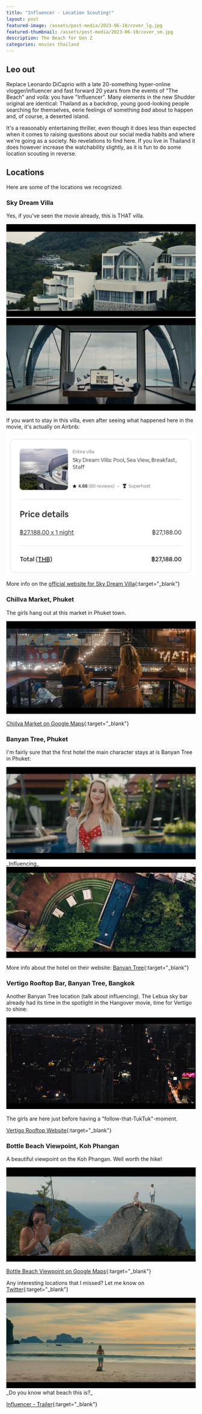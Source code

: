 ```yaml
---
title: "Influencer - Location Scouting!"
layout: post
featured-image: /assets/post-media/2023-06-10/cover_lg.jpg
featured-thumbnail: /assets/post-media/2023-06-10/cover_sm.jpg
description: The Beach for Gen Z
categories: movies thailand
---
```


## Leo out

Replace Leonardo DiCaprio with a late 20-something hyper-online vlogger/influencer and fast forward 20 years from the events of "The Beach" and voilà: you have "Influencer". Many elements in the new Shudder original are identical: Thailand as a backdrop, young good-looking people searching for themselves, eerie feelings of something _bad_ about to happen and, of course, a deserted island.

It's a reasonably entertaining thriller, even though it does less than expected when it comes to raising questions about our social media habits and where we're going as a society. No revelations to find here. If you live in Thailand it does however increase the watchability slightly, as it is fun to do some location scouting in reverse.

## Locations

Here are some of the locations we recognized:

### Sky Dream Villa

Yes, if you've seen the movie already, this is THAT villa.

<img class="" src="/assets/post-media/2023-06-10/sky-dream-villa-3.jpg"/>

<img class="" src="/assets/post-media/2023-06-10/sky-dream-villa.jpg"/>

If you want to stay in this villa, even after seeing what happened here in the movie, it's actually on Airbnb:

<img class="" src="/assets/post-media/2023-06-10/sky-dream-villa-4.png"/>

More info on the [official website for Sky Dream Villa](https://www.sky-dream-villa.com/){:target="\_blank"}

### Chillva Market, Phuket

The girls hang out at this market in Phuket town.

<img class="" src="/assets/post-media/2023-06-10/chillva-market-phuket-town.jpg"/>

[Chiilva Market on Google Maps](https://goo.gl/maps/xU2pnkcfXn3xWss9A?coh=178572&entry=tt){:target="\_blank"}

### Banyan Tree, Phuket

I'm fairly sure that the first hotel the main character stays at is Banyan Tree in Phuket:

<img class="" src="/assets/post-media/2023-06-10/banyan-tree-phuket.jpg"/>
_Influencing_

<img class="" src="/assets/post-media/2023-06-10/banyan-tree-phuket-2.jpg"/>

More info about the hotel on their website: [Banyan Tree](https://www.banyantree.com/thailand/phuket){:target="\_blank"}

### Vertigo Rooftop Bar, Banyan Tree, Bangkok

Another Banyan Tree location (talk about influencing). The Lebua sky bar already had its time in the spotlight in the Hangover movie, time for Vertigo to shine:

<img class="" src="/assets/post-media/2023-06-10/vertigo-rooftop.jpg"/>

The girls are here just before having a "follow-that-TukTuk"-moment.

[Vertigo Rooftop Website](https://www.banyantree.com/thailand/bangkok/dining/vertigo){:target="\_blank"}

### Bottle Beach Viewpoint, Koh Phangan

A beautiful viewpoint on the Koh Phangan. Well worth the hike!

<img class="" src="/assets/post-media/2023-06-10/bottle-beach-viewpoint.jpg"/>

[Bottle Beach Viewpoint on Google Maps](https://goo.gl/maps/nbnA8ybrFhejjSdd7){:target="\_blank"}

Any interesting locations that I missed? Let me know on [Twitter](https://twitter.com/viktor_lovgren){:target="\_blank"}

<img class="" src="/assets/post-media/2023-06-10/unknown-beach.jpg"/>
_Do you know what beach this is?_

[Influencer - Trailer](https://youtu.be/max4YbL3idk){:target="\_blank"}
